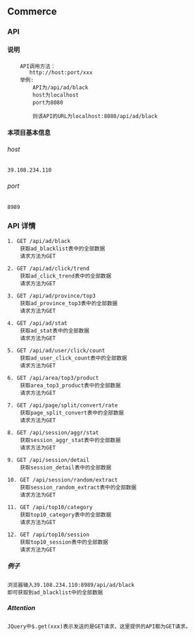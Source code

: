 ## Commerce 
### API
#### 说明
```
    API调用方法：
       http://host:port/xxx
    举例: 
        API为/api/ad/black
        host为localhost
        port为8080

        则该API的URL为localhost:8080/api/ad/black
```
#### 本项目基本信息
###### host
    39.108.234.110
###### port
    8989
### API 详情
    1. GET /api/ad/black
        获取ad_blacklist表中的全部数据
        请求方法为GET
        
    2. GET /api/ad/click/trend
        获取ad_click_trend表中的全部数据
        请求方法为GET
        
    3. GET /api/ad/province/top3
        获取ad_province_top3表中的全部数据
        请求方法为GET
     
    4. GET /api/ad/stat
        获取ad_stat表中的全部数据
        请求方法为GET
    
    5. GET /api/ad/user/click/count
        获取ad_user_click_count表中的全部数据
        请求方法为GET
    
    6. GET /api/area/top3/product
        获取area_top3_product表中的全部数据
        请求方法为GET
    
    7. GET /api/page/split/convert/rate
        获取page_split_convert表中的全部数据
        请求方法为GET
    
    8. GET /api/session/aggr/stat
        获取session_aggr_stat表中的全部数据
        请求方法为GET
    
    9. GET /api/session/detail
        获取session_detail表中的全部数据
    
    10. GET /api/session/random/extract
        获取session_random_extract表中的全部数据
        请求方法为GET
      
    11. GET /api/top10/category
        获取top10_category表中的全部数据
        请求方法为GET
    
    12. GET /api/top10/session
        获取top10_session表中的全部数据
        请求方法为GET

##### 例子
    浏览器输入39.108.234.110:8989/api/ad/black
    即可获取到ad_blacklist中的全部数据
##### Attention
    JQuery中$.get(xxx)表示发送的是GET请求，这里提供的API都为GET请求。
        
